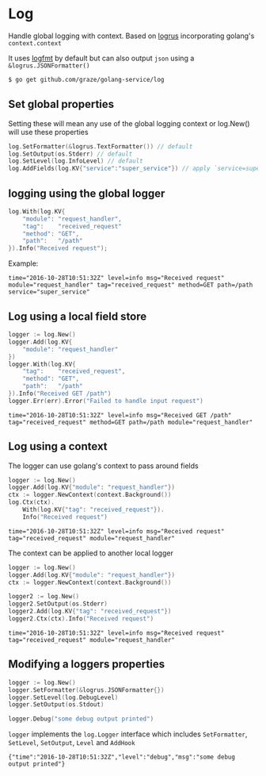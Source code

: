 # Log

Handle global logging with context. Based on [logrus](https://github.com/Sirupsen/logrus) incorporating golang's `context.context`

It uses [logfmt](https://brandur.org/logfmt) by default but can also output `json` using a `&logrus.JSONFormatter()`

```bash
$ go get github.com/graze/golang-service/log
```

## Set global properties

Setting these will mean any use of the global logging context or log.New() will use these properties

```go
log.SetFormatter(&logrus.TextFormatter()) // default
log.SetOutput(os.Stderr) // default
log.SetLevel(log.InfoLevel) // default
log.AddFields(log.KV{"service":"super_service"}) // apply `service=super_service` to each log message
```

## logging using the global logger

```go
log.With(log.KV{
    "module": "request_handler",
    "tag":    "received_request"
    "method": "GET",
    "path":   "/path"
}).Info("Received request");
```

Example:
```
time="2016-10-28T10:51:32Z" level=info msg="Received request" module="request_handler" tag="received_request" method=GET path=/path service="super_service"
```

## Log using a local field store

```go
logger := log.New()
logger.Add(log.KV{
    "module": "request_handler"
})
logger.With(log.KV{
    "tag":    "received_request",
    "method": "GET",
    "path":   "/path"
}).Info("Received GET /path")
logger.Err(err).Error("Failed to handle input request")
```

```
time="2016-10-28T10:51:32Z" level=info msg="Received GET /path" tag="received_request" method=GET path=/path module="request_handler"
```

## Log using a context

The logger can use golang's context to pass around fields

```go
logger := log.New()
logger.Add(log.KV{"module": "request_handler"})
ctx := logger.NewContext(context.Background())
log.Ctx(ctx).
    With(log.KV{"tag": "received_request"}).
    Info("Received request")
```

```
time="2016-10-28T10:51:32Z" level=info msg="Received request" tag="received_request" module="request_handler"
```

The context can be applied to another local logger

```go
logger := log.New()
logger.Add(log.KV{"module": "request_handler"})
ctx := logger.NewContext(context.Background())

logger2 := log.New()
logger2.SetOutput(os.Stderr)
logger2.Add(log.KV{"tag": "received_request"})
logger2.Ctx(ctx).Info("Received request")
```

```
time="2016-10-28T10:51:32Z" level=info msg="Received request" tag="received_request" module="request_handler"
```

## Modifying a loggers properties

```go
logger := log.New()
logger.SetFormatter(&logrus.JSONFormatter{})
logger.SetLevel(log.DebugLevel)
logger.SetOutput(os.Stdout)

logger.Debug("some debug output printed")
```

`logger` implements the `log.Logger` interface which includes `SetFormatter`, `SetLevel`, `SetOutput`, `Level` and `AddHook`

```
{"time":"2016-10-28T10:51:32Z","level":"debug","msg":"some debug output printed"}
```
